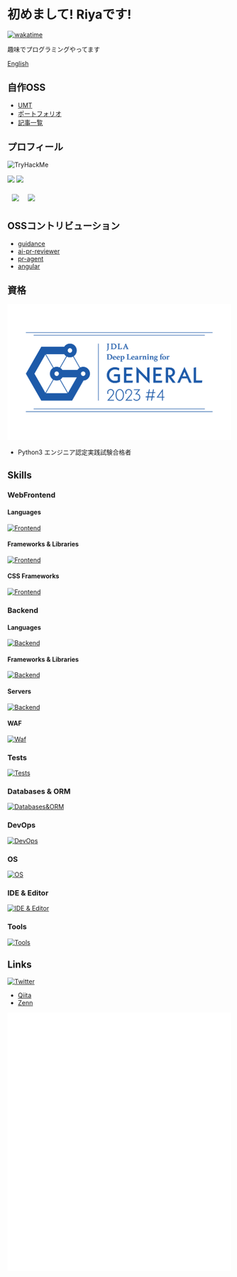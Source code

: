 # 初めまして! Riyaです!

[![wakatime](https://wakatime.com/badge/user/eae142f3-5e4b-4e20-b3ca-d5d6d5a13e07.svg)](https://wakatime.com/@eae142f3-5e4b-4e20-b3ca-d5d6d5a13e07)

趣味でプログラミングやってます

[English](./README-en.md)

## 自作OSS

- [UMT](https://github.com/riya-amemiya/UMT)
- [ポートフォリオ](https://github.com/riya-amemiya/links)
- [記事一覧](https://github.com/riya-amemiya/amemiya_riya_zenn_data)

## プロフィール

<img src="https://tryhackme-badges.s3.amazonaws.com/riyaamemiya.png" alt="TryHackMe">

<p align="left">
    <img align="center" height="150px" src="https://github-readme-stats.vercel.app/api/top-langs/?username=riya-amemiya&hide=css,scss,makefile,html&layout=compact">
    <img align="center" height="150px" src="https://github-readme-stats.vercel.app/api?username=riya-amemiya&count_private=true&show_icons=true">
</p>

<div style="display: flex;">
    <div style="margin: 10px;">
        <img align="center" height="250px" src="https://wakatime.com/share/@riya_amemiya/d0f95094-22a7-4aff-aff7-25a43506cc2f.svg" />
    </div>
    <div style="margin: 10px;">
        <img align="center" height="250px" src = "https://wakatime.com/share/@riya_amemiya/21948023-0285-4b79-ba4d-6c2a8fad15a8.svg"/>
    </div>

</div>

## OSSコントリビューション

- [guidance](https://github.com/guidance-ai/guidance)
- [ai-pr-reviewer](https://github.com/coderabbitai/ai-pr-reviewer)
- [pr-agent](https://github.com/Codium-ai/pr-agent)
- [angular](https://github.com/angular/angular)

## 資格

![G検定](/img/general2023_4_regular.png)

- Python3 エンジニア認定実践試験合格者

## Skills

### WebFrontend

#### Languages

[![Frontend](https://go-skill-icons.vercel.app/api/icons?i=html,css,sass,js,ts,wasm)](https://skillicons.dev)

#### Frameworks & Libraries

[![Frontend](https://go-skill-icons.vercel.app/api/icons?i=react,nextjs,gatsby,remix,astro,jquery,redux,angular)](https://skillicons.dev)

#### CSS Frameworks

[![Frontend](https://go-skill-icons.vercel.app/api/icons?i=tailwindcss,mui,bootstrap)](https://skillicons.dev)

### Backend

#### Languages

[![Backend](https://go-skill-icons.vercel.app/api/icons?i=python,js,ts,ruby,php,go,rust,c,cpp,zig,graphql)](https://skillicons.dev)

#### Frameworks & Libraries

[![Backend](https://go-skill-icons.vercel.app/api/icons?i=django,flask,fastapi,express,nestjs,rails,laravel,rocket)](https://skillicons.dev)

#### Servers

[![Backend](https://go-skill-icons.vercel.app/api/icons?i=vercel,firebase,supabase,nodejs,gcp)](https://skillicons.dev)

#### WAF

[![Waf](https://go-skill-icons.vercel.app/api/icons?i=cloudflare)](https://skillicons.dev)

### Tests

[![Tests](https://go-skill-icons.vercel.app/api/icons?i=jest,cypress)](https://skillicons.dev)

### Databases & ORM

[![Databases&ORM](https://go-skill-icons.vercel.app/api/icons?i=postgresql,mysql,sqlite,redis,prisma)](https://skillicons.dev)

### DevOps

[![DevOps](https://go-skill-icons.vercel.app/api/icons?i=git,github,ghactions,docker)](https://skillicons.dev)

### OS

[![OS](https://go-skill-icons.vercel.app/api/icons?i=windows,linux,apple,kali,ubuntu)](https://skillicons.dev)

### IDE & Editor

[![IDE & Editor](https://go-skill-icons.vercel.app/api/icons?i=vscode,vim)](https://skillicons.dev)

### Tools

[![Tools](https://go-skill-icons.vercel.app/api/icons?i=npm,yarn,pnpm,bun,webpack,vite,babel,figma,notion)](https://skillicons.dev)

## Links

[![Twitter](https://go-skill-icons.vercel.app/api/icons?i=twitter)](https://twitter.com/Riya31377928)

- [Qiita](https://qiita.com/Riya-oshaburikitchin)
- [Zenn](https://zenn.dev/riya_amemiya)

![Metrics](https://github.com/riya-amemiya/riya-amemiya/blob/main/metrics.plugin.calendar.full.svg)
